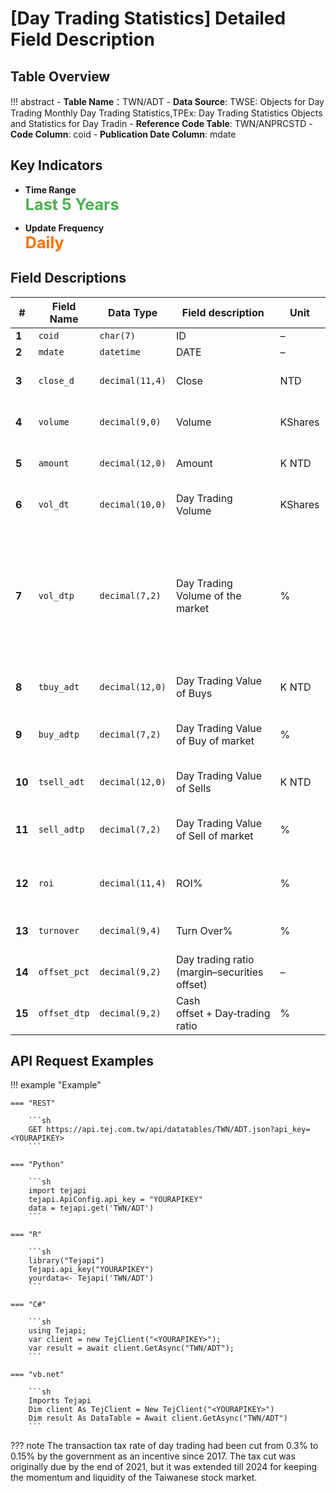 # [Day Trading Statistics] Detailed Field Description


## Table Overview

!!! abstract
    - **Table Name**：TWN/ADT
    - **Data Source**: TWSE: Objects for Day Trading Monthly Day Trading Statistics,TPEx: Day Trading Statistics Objects and Statistics for Day Tradin
    - **Reference Code Table**: TWN/ANPRCSTD
    - **Code Column**: coid
    - **Publication Date Column**: mdate


## Key Indicators

<div class="grid cards" markdown>

<!-- -   __Number of Records__

    ---

    Over 5,799 -->

- __Time Range__  
  **<span style="font-size: 1.8em; color: #4caf50;">Last 5 Years</span>**

- __Update Frequency__  
  **<span style="font-size: 1.8em; color: #ff6d00;">Daily</span>**

</div>


## Field Descriptions

| **#**                                                                            | Field Name   | Data Type       | Field description                            | Unit    | Field Explanation                                                    |
| -------------------------------------------------------------------------------- | ------------ | --------------- | -------------------------------------------- | ------- | -------------------------------------------------------------------- |
| **1**                                                                            | `coid`       | `char(7)`       | ID                                           | –       | Security code                                                        |
| **2**                                                                            | `mdate`      | `datetime`      | DATE                                         | –       | Trade date                                                           |
| **3**                                                                            | `close_d`    | `decimal(11,4)` | Close     | NTD     | The security’s closing price of the trading day                      |
| **4**                                                                            | `volume`     | `decimal(9,0)`  | Volume                                | KShares | The security’s trade volume of the trading day                       |
| **5**                                                                            | `amount`     | `decimal(12,0)` | Amount                           | K NTD       | The security’s trade amount of the trading day                       |
| **6**                                                                            | `vol_dt`     | `decimal(10,0)` | Day Trading Volume                   | KShares | The security’s volume of day trading                                 |
| **7**                                                                            | `vol_dtp`    | `decimal(7,2)`  | Day Trading Volume of the market             | %       | Individual: Day trading volume / Trade volume of the security × 100% , Market: (Day trading buy + Day trading sell) / 2 / Trade amount of market × 100% |              |                 |                                              |         |                                                                      |
| **8**                                                                            | `tbuy_adt`   | `decimal(12,0)` | Day Trading Value of Buys      | K NTD          | The buying amount of the security on the trading day                 |
| **9**                                                                            | `buy_adtp`   | `decimal(7,2)`  | Day Trading Value of Buy of market           | %       | Day trading buy amount / Trade amount of the security × 100%         |
| **10**                                                                           | `tsell_adt`  | `decimal(12,0)` | Day Trading Value of Sells         | K NTD         | The selling amount of the security on the trading day                |
| **11**                                                                           | `sell_adtp`  | `decimal(7,2)`  | Day Trading Value of Sell of market          | %       | Day trading sell amount / Trade amount of the security × 100%        |
| **12**                                                                           | `roi`        | `decimal(11,4)` | ROI%                                         | %       | Return on investment of the security on the trading day              |
| **13**                                                                           | `turnover`   | `decimal(9,4)`  | Turn Over%                                   | %       | Turnover rate of the security on the trading day                     |
| **14**                                                                           | `offset_pct` | `decimal(9,2)`  | Day trading ratio (margin–securities offset) | –       | Day trading ratio (margin–securities offset)                         |
| **15**                                                                           | `offset_dtp` | `decimal(9,2)`  | Cash offset + Day‑trading ratio              | %       | Cash offset + day‑trading ratio                                      |

## API Request Examples

!!! example "Example"

    === "REST"

        ```sh
        GET https://api.tej.com.tw/api/datatables/TWN/ADT.json?api_key=<YOURAPIKEY>
        ```

    === "Python"

        ```sh
        import tejapi
        tejapi.ApiConfig.api_key = "YOURAPIKEY"
        data = tejapi.get('TWN/ADT')
        ```
    
    === "R"

        ```sh
        library("Tejapi")
        Tejapi.api_key("YOURAPIKEY")
        yourdata<- Tejapi('TWN/ADT')
        ```
    
    === "C#"

        ```sh
        using Tejapi;
        var client = new TejClient("<YOURAPIKEY>");
        var result = await client.GetAsync("TWN/ADT");
        ```
    
    === "vb.net"

        ```sh
        Imports Tejapi
        Dim client As TejClient = New TejClient("<YOURAPIKEY>")
        Dim result As DataTable = Await client.GetAsync("TWN/ADT")
        ```
    
??? note
    The transaction tax rate of day trading had been cut from 0.3% to 0.15% by the government as an incentive since 2017. The tax cut was originally due by the end of 2021, but it was extended till 2024 for keeping the momentum and liquidity of the Taiwanese stock market.  